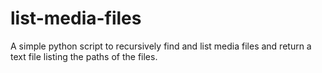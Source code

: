 # list-media-files
A simple python script to recursively find and list media files and return a text file listing the paths of the files.
 
